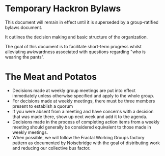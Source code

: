 Temporary Hackron Bylaws
========================

This document will remain in effect until it is superseded by a group-ratified
bylaws document.

It outlines the decision making and basic structure of the organization.

The goal of this document is to facilitate short-term progress whilst
alleviating awkwardness associated with questions regarding "who is wearing the
pants".

The Meat and Potatos
====================

* Decisions made at weekly group meetings are put into effect immediately unless
  otherwise specified and apply to the whole group.
* For decisions made at weekly meetings, there must be three members present to
  establish a quorum
* If you were absent from a meeting and have concerns with a decision that was
  made there, show up next week and add it to the agenda.
* Decisions made in the process of completing action items from a weekly meeting
  should generally be considered equivalent to those made in weekly meetings.
* When possible, we will follow the Fractal Working Groups factory pattern as
  documented by Noisebridge with the goal of distributing work and reducing our
  collective bus factor.
